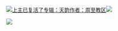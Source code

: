 [![](https://res.chinacath.cn/web/2024/11/08/1731030050068.png@!w100h100)上主已复活了专辑：天韵作者：周至教区![](https://res.chinacath.cn/web/icon/play-128.png)](http://www.zhouzhidiocese.com/track/109920)

![](https://res.chinacath.cn/web/images/2022/12/02/1669945473182.jpg)